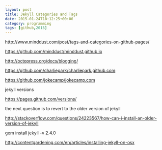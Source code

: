 ```yaml
---
layout: post
title: Jekyll Categories and Tags
date: 2015-01-24T18:12:25+00:00
category: programming
tags: [github,2015]
---
```


http://www.minddust.com/post/tags-and-categories-on-github-pages/

https://github.com/minddust/minddust.github.io

http://octopress.org/docs/blogging/

https://github.com/charliepark/charliepark.github.com

https://github.com/jokecamp/jokecamp.com

jekyll versions

https://pages.github.com/versions/

the next question is to revert to the older version of jekyll

http://stackoverflow.com/questions/24223567/how-can-i-install-an-older-version-of-jekyll

gem install jekyll -v 2.4.0

http://contentgardening.com/en/articles/installing-jekyll-on-osx